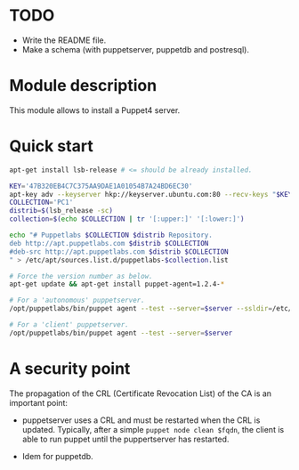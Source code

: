 # TODO

* Write the README file.
* Make a schema (with puppetserver, puppetdb and postresql).




# Module description

This module allows to install a Puppet4 server.




# Quick start

```sh
apt-get install lsb-release # <= should be already installed.

KEY='47B320EB4C7C375AA9DAE1A01054B7A24BD6EC30'
apt-key adv --keyserver hkp://keyserver.ubuntu.com:80 --recv-keys "$KEY"
COLLECTION='PC1'
distrib=$(lsb_release -sc)
collection=$(echo $COLLECTION | tr '[:upper:]' '[:lower:]')

echo "# Puppetlabs $COLLECTION $distrib Repository.
deb http://apt.puppetlabs.com $distrib $COLLECTION
#deb-src http://apt.puppetlabs.com $distrib $COLLECTION
" > /etc/apt/sources.list.d/puppetlabs-$collection.list

# Force the version number as below.
apt-get update && apt-get install puppet-agent=1.2.4-*

# For a 'autonomous' puppetserver.
/opt/puppetlabs/bin/puppet agent --test --server=$server --ssldir=/etc/puppetlabs/puppet/sslagent

# For a 'client' puppetserver.
/opt/puppetlabs/bin/puppet agent --test --server=$server
```


# A security point

The propagation of the CRL (Certificate Revocation List)
of the CA is an important point:

* puppetserver uses a CRL and must be restarted when the CRL
is updated. Typically, after a simple `puppet node clean $fqdn`,
the client is able to run puppet until the puppertserver has
restarted.

* Idem for puppetdb.


